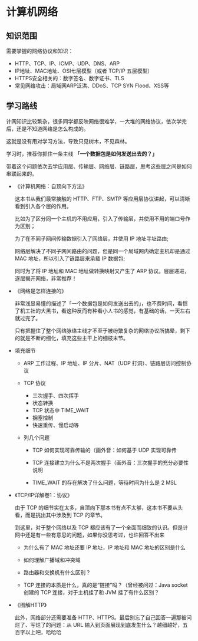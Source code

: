 # 计算机网络

## 知识范围

需要掌握的网络协议和知识：

- HTTP、TCP、IP、ICMP、UDP、DNS、ARP
- IP地址、MAC地址、OSI七层模型（或者 TCP/IP 五层模型）
- HTTPS安全相关的：数字签名、数字证书、TLS
- 常见网络攻击：局域网ARP泛洪、DDoS、TCP SYN Flood、XSS等

## 学习路线

计网知识比较繁杂，很多同学都反映网络很难学，一大堆的网络协议，依次学完后，还是不知道网络是怎么构成的。

这就是没有用对学习方法，导致只见树木，不见森林。

学习时，推荐你抓住一条主线 **「一个数据包是如何发送出去的？」**

带着这个问题依次去学应用层、传输层、网络层、链路层，思考这些层之间是如何串联起来的。

- 《计算机网络：自顶向下方法》

  这本书从我们最常接触的 HTTP、FTP、SMTP 等应用层协议讲起，可以清晰看到引入各个层的作用。

  比如为了区分同一个主机的不用应用，引入了传输层，并使用不用的端口号作为区别；

  为了在不同子网间传输数据引入了网络层，并使用 IP 地址寻址路由;

  网络层解决了不同子网间路由的问题，但是同一个局域网内确定主机却是通过 MAC 地址，所以引入了链路层来承载 IP 数据包;

  同时为了将 IP 地址和 MAC 地址做转换映射又产生了 ARP 协议。层层递进，逐层揭开网络，非常推荐！

  

- 《网络是怎样连接的》

  非常浅显易懂的描述了「一个数据包是如何发送出去的」，也不费时间，看惯了机工社的大黑书，看这种反而有种看小人书的感觉，有基础的话，一天左右就过完了。

  只有把握住了整个网络脉络主线才不至于被纷繁复杂的网络协议所搞晕，剩下的就是不断的细化，填充这些主干上的细枝末节。

  

- 填充细节

  - ARP 工作过程、IP 地址、IP 分片、NAT（UDP 打洞）、链路层访问控制协议

  - TCP 协议

    - 三次握手、四次挥手
    - 状态转换
    - TCP 状态中 TIME_WAIT
    - 拥塞控制
    - 快速重传、慢启动等

  - 列几个问题

    - TCP 如何实现可靠传输的（画外音：如何基于 UDP 实现可靠传

    - TCP 连接建立为什么不是两次握手（画外音：三次握手的充分必要性说明

    - TIME_WAIT 的存在解决了什么问题，等待时间为什么是 2 MSL

      

- 《TCP/IP详解卷1：协议》

  由于 TCP 的细节实在太多，自顶向下那本书有点不太够，这本书不要从头看，而是挑出其中涉及到 TCP 的章节。

  到这里，对于整个网络以及 TCP 都应该有了一个全面而细致的认识。但是计网中还是有一些有意思的问题，如果你没思考过，也许回答不出来

  - 为什么有了 MAC 地址还要 IP 地址，IP 地址和 MAC 地址的区别是什么

  - 如何理解广播域和冲突域

  - 路由器和交换机有什么区别？

  - TCP 连接的本质是什么，真的是“链接”吗？（曾经被问过：Java socket 创建的 TCP 连接，对于主机挂了和 JVM 挂了有什么区别？

    

- 《图解HTTP》

  此外，网络部分还需要准备 HTTP、HTTPS。最后别忘了自己回答一遍那被问烂了、写烂了的问题：从 URL 输入到页面展现到底发生什么？越细越好，五百字以上吧，哈哈哈